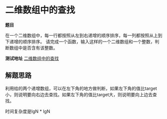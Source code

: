 # 二维数组中的查找

**题目**

在一个二维数组中，每一行都按照从左到右递增的顺序排序，每一列都按照从上到下递增的顺序排序。
请完成一个函数，输入这样的一个二维数组和一个整数，判断数组中是否含有该整数。

**测试地址**
[二维数组中的查找](https://www.nowcoder.com/practice/abc3fe2ce8e146608e868a70efebf62e?tpId=13&tqId=11154&tPage=1&rp=1&ru=/ta/coding-interviews&qru=/ta/coding-interviews/question-ranking)

## 解题思路

利用给的两个递增数组，可以在左下角的地方做判断，如果左下角的值比target小，则说明要向右边去查找。如果左下角的值比target大，则说明要向上边去查找。

时间复杂度是lgN * lgN
